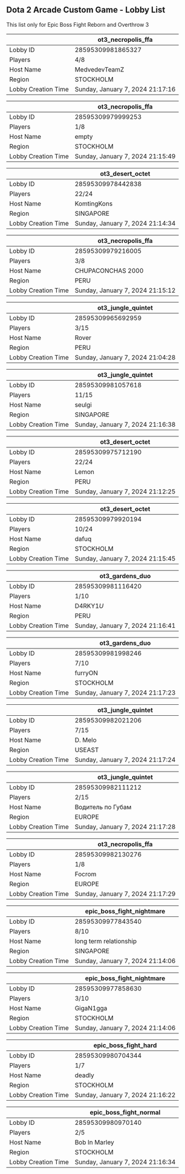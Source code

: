 ## Dota 2 Arcade Custom Game - Lobby List

This list only for Epic Boss Fight Reborn and Overthrow 3

|  | ot3_necropolis_ffa |
| ------ | ------ |
| Lobby ID | 28595309981865327 |
| Players | 4/8 |
| Host Name | MedvedevTeamZ |
| Region | STOCKHOLM |
| Lobby Creation Time | Sunday, January 7, 2024 21:17:16 |


|  | ot3_necropolis_ffa |
| ------ | ------ |
| Lobby ID | 28595309979999253 |
| Players | 1/8 |
| Host Name | empty |
| Region | STOCKHOLM |
| Lobby Creation Time | Sunday, January 7, 2024 21:15:49 |


|  | ot3_desert_octet |
| ------ | ------ |
| Lobby ID | 28595309978442838 |
| Players | 22/24 |
| Host Name | KomtingKons |
| Region | SINGAPORE |
| Lobby Creation Time | Sunday, January 7, 2024 21:14:34 |


|  | ot3_necropolis_ffa |
| ------ | ------ |
| Lobby ID | 28595309979216005 |
| Players | 3/8 |
| Host Name | CHUPACONCHAS 2000 |
| Region | PERU |
| Lobby Creation Time | Sunday, January 7, 2024 21:15:12 |


|  | ot3_jungle_quintet |
| ------ | ------ |
| Lobby ID | 28595309965692959 |
| Players | 3/15 |
| Host Name | Rover |
| Region | PERU |
| Lobby Creation Time | Sunday, January 7, 2024 21:04:28 |


|  | ot3_jungle_quintet |
| ------ | ------ |
| Lobby ID | 28595309981057618 |
| Players | 11/15 |
| Host Name | seulgi |
| Region | SINGAPORE |
| Lobby Creation Time | Sunday, January 7, 2024 21:16:38 |


|  | ot3_desert_octet |
| ------ | ------ |
| Lobby ID | 28595309975712190 |
| Players | 22/24 |
| Host Name | Lemon |
| Region | PERU |
| Lobby Creation Time | Sunday, January 7, 2024 21:12:25 |


|  | ot3_desert_octet |
| ------ | ------ |
| Lobby ID | 28595309979920194 |
| Players | 10/24 |
| Host Name | dafuq |
| Region | STOCKHOLM |
| Lobby Creation Time | Sunday, January 7, 2024 21:15:45 |


|  | ot3_gardens_duo |
| ------ | ------ |
| Lobby ID | 28595309981116420 |
| Players | 1/10 |
| Host Name | D4RKY1$U$ |
| Region | PERU |
| Lobby Creation Time | Sunday, January 7, 2024 21:16:41 |


|  | ot3_gardens_duo |
| ------ | ------ |
| Lobby ID | 28595309981998246 |
| Players | 7/10 |
| Host Name | furryON |
| Region | STOCKHOLM |
| Lobby Creation Time | Sunday, January 7, 2024 21:17:23 |


|  | ot3_jungle_quintet |
| ------ | ------ |
| Lobby ID | 28595309982021206 |
| Players | 7/15 |
| Host Name | D. Melo |
| Region | USEAST |
| Lobby Creation Time | Sunday, January 7, 2024 21:17:24 |


|  | ot3_jungle_quintet |
| ------ | ------ |
| Lobby ID | 28595309982111212 |
| Players | 2/15 |
| Host Name | Водитель по Губам |
| Region | EUROPE |
| Lobby Creation Time | Sunday, January 7, 2024 21:17:28 |


|  | ot3_necropolis_ffa |
| ------ | ------ |
| Lobby ID | 28595309982130276 |
| Players | 1/8 |
| Host Name | Focrom |
| Region | EUROPE |
| Lobby Creation Time | Sunday, January 7, 2024 21:17:29 |


|  | epic_boss_fight_nightmare |
| ------ | ------ |
| Lobby ID | 28595309977843540 |
| Players | 8/10 |
| Host Name | long term relationship |
| Region | SINGAPORE |
| Lobby Creation Time | Sunday, January 7, 2024 21:14:06 |


|  | epic_boss_fight_nightmare |
| ------ | ------ |
| Lobby ID | 28595309977858630 |
| Players | 3/10 |
| Host Name | GigaN1gga |
| Region | STOCKHOLM |
| Lobby Creation Time | Sunday, January 7, 2024 21:14:06 |


|  | epic_boss_fight_hard |
| ------ | ------ |
| Lobby ID | 28595309980704344 |
| Players | 1/7 |
| Host Name | deadly |
| Region | STOCKHOLM |
| Lobby Creation Time | Sunday, January 7, 2024 21:16:22 |


|  | epic_boss_fight_normal |
| ------ | ------ |
| Lobby ID | 28595309980970140 |
| Players | 2/5 |
| Host Name | Bob In Marley |
| Region | STOCKHOLM |
| Lobby Creation Time | Sunday, January 7, 2024 21:16:34 |


